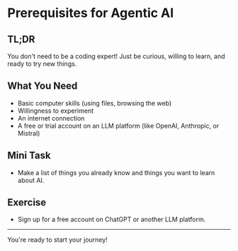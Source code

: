 # Prerequisites for Agentic AI
<!-- TOC -->

## TL;DR
You don't need to be a coding expert! Just be curious, willing to learn, and ready to try new things.

## What You Need
- Basic computer skills (using files, browsing the web)
- Willingness to experiment
- An internet connection
- A free or trial account on an LLM platform (like OpenAI, Anthropic, or Mistral)

## Mini Task
- Make a list of things you already know and things you want to learn about AI.

## Exercise
- Sign up for a free account on ChatGPT or another LLM platform.

---
You're ready to start your journey!
